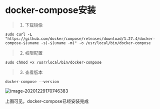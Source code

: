 # docker-compose安装

> 1. 下载镜像

```shell
sudo curl -L "https://github.com/docker/compose/releases/download/1.27.4/docker-compose-$(uname -s)-$(uname -m)" -o /usr/local/bin/docker-compose
```

> 2. 权限配置

```shell
sudo chmod +x /usr/local/bin/docker-compose
```

> 3. 查看版本

```shell
docker-compose --version
```

![image-20201229170746383](D:\SoftWare\Typora\docs\image-20201229170746383.png)

上图可见，docker-compose已经安装完成

